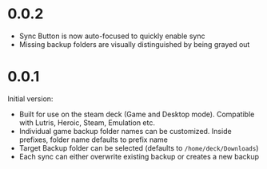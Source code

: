# 0.0.2

- Sync Button is now auto-focused to quickly enable sync
- Missing backup folders are visually distinguished by being grayed out

# 0.0.1

Initial version:
- Built for use on the steam deck (Game and Desktop mode). Compatible with Lutris, Heroic, Steam, Emulation etc.
- Individual game backup folder names can be customized. Inside prefixes, folder name defaults to prefix name
- Target Backup folder can be selected (defaults to `/home/deck/Downloads`)
- Each sync can either overwrite existing backup or creates a new backup
